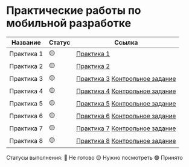 # Практические работы по мобильной разработке

Название            | Статус | Ссылка
--------------------|--------|--------
Практика 1            |   🟡  | <a href="https://github.com/MalakaVoid/MobileAppsMirea/tree/master/Lab_1">Практика 1</a>
Практика 2            |   🟡  | <a href="https://github.com/MalakaVoid/MobileAppsMirea/tree/master/Lesson_2">Практика 2</a>
Практика 3            |   🟡  | <a href="https://github.com/MalakaVoid/MobileAppsMirea/tree/master/Lesson_3">Практика 3</a> <a href="https://github.com/MalakaVoid/MobileAppsMirea/tree/master/MireaProject">Контрольное задание</a>
Практика 4            |   🟡  | <a href="https://github.com/MalakaVoid/MobileAppsMirea/tree/master/Lesson4">Практика 4</a> <a href="https://github.com/MalakaVoid/MobileAppsMirea/tree/master/MireaProject">Контрольное задание</a>
Практика 5            |   🟡  | <a href="https://github.com/MalakaVoid/MobileAppsMirea/tree/master/Lesson5">Практика 5</a> <a href="https://github.com/MalakaVoid/MobileAppsMirea/tree/master/MireaProject">Контрольное задание</a>
Практика 6            |   🟡  | <a href="https://github.com/MalakaVoid/MobileAppsMirea/tree/master/Lesson6">Практика 6</a> <a href="https://github.com/MalakaVoid/MobileAppsMirea/tree/master/MireaProject">Контрольное задание</a>
Практика 7            |   🟡  | <a href="https://github.com/MalakaVoid/MobileAppsMirea/tree/master/Lesson7">Практика 7</a> <a href="https://github.com/MalakaVoid/MobileAppsMirea/tree/master/MireaProject">Контрольное задание</a>
Практика 8            |   🟡  | <a href="https://github.com/MalakaVoid/MobileAppsMirea/tree/master/Lesson8">Практика 8</a> <a href="https://github.com/MalakaVoid/MobileAppsMirea/tree/master/MireaProject">Контрольное задание</a>


Статусы выполнения:
🔴 Не готово
🟡 Нужно посмотреть
🟢 Принято

